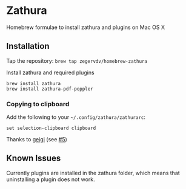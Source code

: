 # Zathura

Homebrew formulae to install zathura and plugins on Mac OS X

## Installation
Tap the repository:
```brew tap zegervdv/homebrew-zathura```

Install zathura and required plugins
```
brew install zathura
brew install zathura-pdf-poppler
```

### Copying to clipboard
Add the following to your `~/.config/zathura/zathurarc`:
```
set selection-clipboard clipboard
```
Thanks to [geigi](https://github.com/geigi) (see [#5](https://github.com/zegervdv/homebrew-zathura/issues/5))

## Known Issues
Currently plugins are installed in the zathura folder, which means that uninstalling
a plugin does not work.
